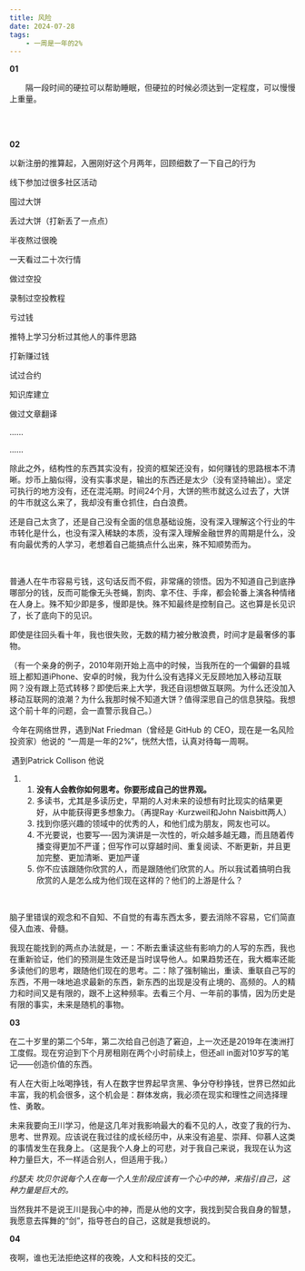 ```yaml
---
title: 风险
date: 2024-07-28
tags:
    - 一周是一年的2%
---
```




**01**

&emsp;&emsp;隔一段时间的硬拉可以帮助睡眠，但硬拉的时候必须达到一定程度，可以慢慢上重量。

<br>

<br>

**02**

  以新注册的推算起，入圈刚好这个月两年，回顾细数了一下自己的行为

  线下参加过很多社区活动

  囤过大饼

  丢过大饼（打新丢了一点点）

  半夜熬过很晚

   一天看过二十次行情

  做过空投

  录制过空投教程

  亏过钱

  推特上学习分析过其他人的事件思路

  打新赚过钱

  试过合约

  知识库建立

  做过文章翻译

  ......

  ......



 

除此之外，结构性的东西其实没有，投资的框架还没有，如何赚钱的思路根本不清晰。炒币上脑似得，没有实事求是，输出的东西还是太少（没有坚持输出）。坚定可执行的地方没有，还在混沌期。时间24个月，大饼的熊市就这么过去了，大饼的牛市就这么来了，我却没有重仓抓住，白白浪费。



还是自己太贪了，还是自己没有全面的信息基础设施，没有深入理解这个行业的牛市转化是什么，也没有深入稀缺的本质，没有深入理解金融世界的周期是什么，没有向最优秀的人学习，老想着自己能搞点什么出来，殊不知顺势而为。

​    

​    普通人在牛市容易亏钱，这句话反而不假，非常痛的领悟。因为不知道自己到底挣哪部分的钱，反而可能像无头苍蝇，割肉、拿不住、手痒，都会轮番上演各种情绪在人身上。殊不知少即是多，慢即是快。殊不知最终是控制自己。这也算是长见识了，长了底向下的见识。

​    即使是往回头看十年，我也很失败，无数的精力被分散浪费，时间才是最奢侈的事物。



​    （有一个亲身的例子，2010年刚开始上高中的时候，当我所在的一个偏僻的县城班上都知道iPhone、安卓的时候，我为什么没有选择义无反顾地加入移动互联网？没有跟上范式转移？即使后来上大学，我还自诩想做互联网。为什么还没加入移动互联网的浪潮？为什么我那时候不知道大饼？值得深思自己的信息狭隘。我想这个前十年的问题，会一直警示我自己。）





​    今年在网络世界，遇到Nat Friedman（曾经是 GitHub 的 CEO，现在是一名风险投资家）他说的 “一周是一年的2%”，恍然大悟，认真对待每一周啊。



​    遇到Patrick Collison 他说

1. 1.  **没有人会教你如何思考。你要形成自己的世界观。**
   2.  多读书，尤其是多读历史，早期的人对未来的设想有时比现实的结果更好，从中能获得更多想象力。（再提Ray ·Kurzweil和John Naisbitt两人）
   3.  找到你感兴趣的领域中的优秀的人，和他们成为朋友，网友也可以。
   4.  不光要说，也要写—-因为演讲是一次性的，听众越多越无趣，而且随着传播变得更加不严谨；但写作可以穿越时间、重复阅读、不断更新，并且更加完整、更加清晰、更加严谨
   5.  你不应该跟随你欣赏的人，而是跟随他们欣赏的人。所以我试着搞明白我欣赏的人是怎么成为他们现在这样的？他们的上游是什么？

​    

脑子里错误的观念和不自知、不自觉的有毒东西太多，要去消除不容易，它们简直侵入血液、骨髓。

我现在能找到的两点办法就是，一：不断去重读这些有影响力的人写的东西，我也在重新验证，他们的预测是生效还是当时误导他人。如果趋势还在，我大概率还能多读他们的思考，跟随他们现在的思考。二：除了强制输出，重读、重联自己写的东西，不用一味地追求最新的东西，新东西的出现是没有止境的、高频的。人的精力和时间又是有限的，跟不上这种频率。去看三个月、一年前的事情，因为历史是有限的事实，未来是随机的事物。





**03**



在二十岁里的第二个5年，第二次给自己创造了窘迫，上一次还是2019年在澳洲打工度假。现在穷迫到下个月房租刚在两个小时前续上，但还all in面对10岁写的笔记——创造价值的东西。

有人在大街上吆喝挣钱，有人在数字世界起早贪黑、争分夺秒挣钱，世界已然如此丰富，我的机会很多，这个机会是：群体发病，我必须在现实和理性之间选择理性、勇敢。



未来我要向王川学习，他是这几年对我影响最大的看不见的人，改变了我的行为、思考、世界观。应该说在我过往的成长经历中，从来没有追星、崇拜、仰慕人这类的事情发生在我身上。（这是我个人身上的可悲，对于我自己来说，我现在认为这种力量巨大，不一样适合别人，但适用于我。）





*约瑟夫 坎贝尔说每个人在每一个人生阶段应该有一个心中的神，来指引自己，这种力量是巨大的。*





当然我并不是说王川是我心中的神，而是从他的文字，我找到契合我自身的智慧，我愿意去挥舞的“剑”，指导苍白的自己，这就是我想说的。







**04**



  夜啊，谁也无法拒绝这样的夜晚，人文和科技的交汇。